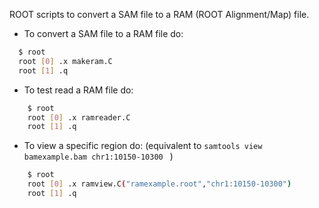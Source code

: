 ROOT scripts to convert a SAM file to a RAM (ROOT Alignment/Map) file.

  - To convert a SAM file to a RAM file do:

```bash
  $ root
  root [0] .x makeram.C
  root [1] .q
```

 - To test read a RAM file do:

```bash
    $ root
    root [0] .x ramreader.C
    root [1] .q
```

 - To view a specific region do: (equivalent to `samtools view bamexample.bam chr1:10150-10300 `  )

```bash
    $ root
    root [0] .x ramview.C("ramexample.root","chr1:10150-10300")
    root [1] .q
```
